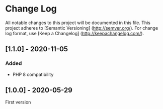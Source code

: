 # Change Log
All notable changes to this project will be documented in this file.
This project adheres to [Semantic Versioning] (http://semver.org/).
For change log format, use [Keep a Changelog] (http://keepachangelog.com/).

## [1.1.0] - 2020-11-05
### Added
- PHP 8 compatibility

## [1.0.0] - 2020-05-29
First version
